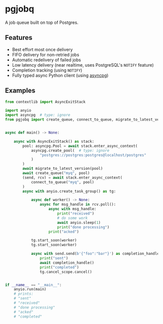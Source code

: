 # pgjobq

A job queue built on top of Postgres.

## Features

* Best effort most once delivery
* FIFO delivery for non-retried jobs
* Automatic redelivery of failed jobs
* Low latency delivery (near realtime, uses PostgreSQL's `NOTIFY` feature)
* Completion tracking (using `NOTIFY`)
* Fully typed async Python client (using [asyncpg])

## Examples

```python
from contextlib import AsyncExitStack

import anyio
import asyncpg  # type: ignore
from pgjobq import create_queue, connect_to_queue, migrate_to_latest_version


async def main() -> None:

    async with AsyncExitStack() as stack:
        pool: asyncpg.Pool = await stack.enter_async_context(
            asyncpg.create_pool(  # type: ignore
                "postgres://postgres:postgres@localhost/postgres"
            )
        )
        await migrate_to_latest_version(pool)
        await create_queue("myq", pool)
        (send, rcv) = await stack.enter_async_context(
            connect_to_queue("myq", pool)
        )
        async with anyio.create_task_group() as tg:

            async def worker() -> None:
                async for msg_handle in rcv.poll():
                    async with msg_handle:
                        print("received")
                        # do some work
                        await anyio.sleep(1)
                        print("done processing")
                    print("acked")

            tg.start_soon(worker)
            tg.start_soon(worker)

            async with send.send(b'{"foo":"bar"}') as completion_handle:
                print("sent")
                await completion_handle()
                print("completed")
                tg.cancel_scope.cancel()


if __name__ == "__main__":
    anyio.run(main)
    # prints:
    # "sent"
    # "received"
    # "done processing"
    # "acked"
    # "completed"
```

[asyncpg]: https://github.com/MagicStack/asyncpg
